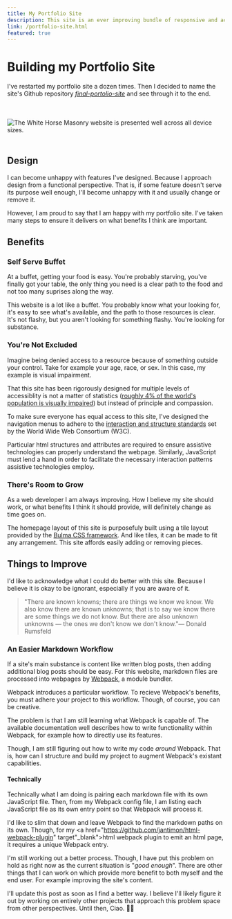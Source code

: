 ```yaml
---
title: My Portfolio Site
description: This site is an ever improving bundle of responsive and accessibility goodness. Built on Webpack, markdown, bulma css, and GitHub pages.
link: /portfolio-site.html
featured: true
---
```

# Building my Portfolio Site
I've restarted my portfolio site a dozen times. Then I decided to name the site's Github repository <a href="https://github.com/dyllandry/final-portfolio-site" target="_blank" aria-label="Link to Dylan Landry's portfolio site's Github repository.">*final-portolio-site*</a> and see through it to the end.

<figure class='image is-4by3' style="margin: 50px 0px;">
  <img class='post-image' data-src='collage.png' alt="The White Horse Masonry website is presented well across all device sizes."/>
</figure>

## Design
I can become unhappy with features I've designed. Because I approach design from a functional perspective. That is, if some feature doesn't serve its purpose well enough, I'll become unhappy with it and usually change or remove it.

However, I am proud to say that I am happy with my portfolio site. I've taken many steps to ensure it delivers on what benefits I think are important.

## Benefits
### Self Serve Buffet
At a buffet, getting your food is easy. You're probably starving, you've finally got your table, the only thing you need is a clear path to the food and not too many suprises along the way.

This website is a lot like a buffet. You probably know what your looking for, it's easy to see what's available, and the path to those resources is clear. It's not flashy, but you aren't looking for something flashy. You're looking for substance.

### You're Not Excluded
Imagine being denied access to a resource because of something outside your control. Take for example your age, race, or sex. In this case, my example is visual impairment.

That this site has been rigorously designed for multiple levels of accessiblity is not a matter of statistics (<a href="https://www.who.int/blindness/GLOBALDATAFINALforweb.pdf" target="_blank" aria-label="The W.H.O. 2010 report on visual impairments.">roughly 4% of the world's population is visually impaired</a>) but instead of principle and compassion.

To make sure everyone has equal access to this site, I've designed the navigation menus to adhere to the <a href="https://www.w3.org/TR/wai-aria-practices/examples/menubar/menubar-1/menubar-1.html" target="_blank" arial-label="How to make a navigation menubar as prescribed by the W3C organization.">interaction and structure standards</a> set by the World Wide Web Consortium (W3C). 

Particular html structures and attributes are required to ensure assistive technologies can properly understand the webpage. Similarly, JavaScript must lend a hand in order to facilitate the necessary interaction patterns assistive technologies employ.

### There's Room to Grow
As a web developer I am always improving. How I believe my site should work, or what benefits I think it should provide, will definitely change as time goes on.

The homepage layout of this site is purposefuly built using a tile layout provided by the <a href="https://bulma.io/documentation/layout/tiles/" target="_blank">Bulma CSS framework</a>. And like tiles, it can be made to fit any arrangement. This site affords easily adding or removing pieces.

## Things to Improve
I'd like to acknowledge what I could do better with this site. Because I believe it is okay to be ignorant, especially if you are aware of it.

> "There are known knowns; there are things we know we know. We also know there are known unknowns; that is to say we know there are some things we do not know. But there are also unknown unknowns — the ones we don't know we don't know."<span class="quote-attribution">— Donald Rumsfeld</span>

### An Easier Markdown Workflow
If a site's main substance is content like written blog posts, then adding additional blog posts should be easy. For this website, markdown files are processed into webpages by <a href="https://webpack.js.org" target="_blank">Webpack</a>, a module bundler.

Webpack introduces a particular workflow. To recieve Webpack's benefits, you must adhere your project to this workflow. Though, of course, you can be creative. 

The problem is that I am still learning what Webpack is capable of. The available documentation well describes how to write functionality within Webpack, for example how to directly use its features.

Though, I am still figuring out how to write my code *around* Webpack. That is, how can I structure and build my project to augment Webpack's existant capabilities.

#### Technically 
Technically what I am doing is pairing each markdown file with its own JavaScript file. Then, from my Webpack config file, I am listing each JavaScript file as its own entry point so that Webpack will process it.

I'd like to slim that down and leave Webpack to find the markdown paths on its own. Though, for my <a href="https://github.com/jantimon/html-webpack-plugin" target"_blank">html webpack plugin</a> to emit an html page, it requires a unique Webpack entry.

I'm still working out a better process. Though, I have put this problem on hold as right now as the current situation is "*good enough*". There are other things that I can work on which provide more benefit to both myself and the end user. For example improving the site's content.

I'll update this post as soon as I find a better way. I believe I'll likely figure it out by working on entirely other projects that approach this problem space from other perspectives. Until then, Ciao. 👋🏼